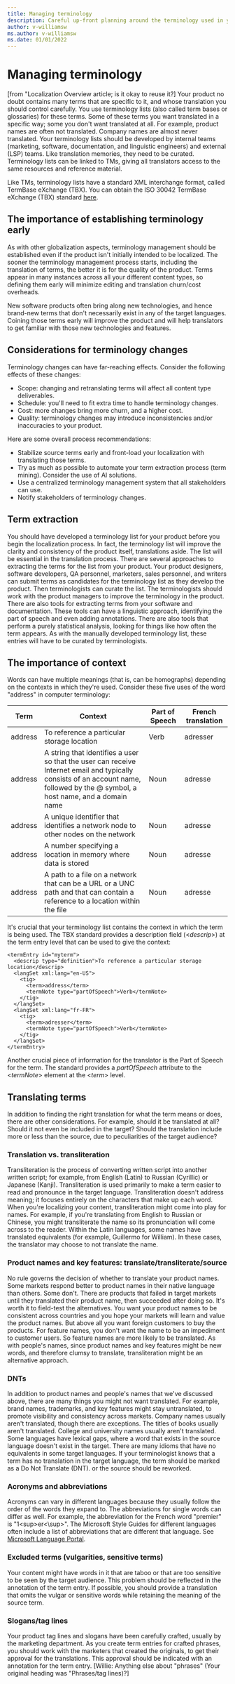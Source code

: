```yaml
---
title: Managing terminology
description: Careful up-front planning around the terminology used in your product can help ensure high quality localization and translation.
author: v-williamsw
ms.author: v-williamsw
ms.date: 01/01/2022
---
```


# Managing terminology

[from "Localization Overview article; is it okay to reuse it?]
Your product no doubt contains many terms that are specific to it, and whose translation you should control carefully. You use terminology lists (also called term bases or glossaries) for these terms. Some of these terms you want translated in a specific way; some you don't want translated at all. For example, product names are often not translated. Company names are almost never translated. Your terminology lists should be developed by internal teams (marketing, software, documentation, and linguistic engineers) and external (LSP) teams. Like translation memories, they need to be curated. Terminology lists can be linked to TMs, giving all translators access to the same resources and reference material. 

Like TMs, terminology lists have a standard XML interchange format, called TermBase eXchange (TBX). You can obtain the ISO 30042 TermBase eXchange (TBX) standard [here](https://www.iso.org/standard/62510.html/).

## The importance of establishing terminology early

As with other globalization aspects, terminology management should be established even if the product isn't initially intended to be localized. The sooner the terminology management process starts, including the translation of terms, the better it is for the quality of the product. Terms appear in many instances across all your different content types, so defining them early will minimize editing and translation churn/cost overheads.
 
New software products often bring along new technologies, and hence brand-new terms that don't necessarily exist in any of the target languages. Coining those terms early will improve the product and will help translators to get familiar with those new technologies and features.

## Considerations for terminology changes

Terminology changes can have far-reaching effects. Consider the following effects of these changes:

- Scope: changing and retranslating terms will affect all content type deliverables.
- Schedule: you'll need to fit extra time to handle terminology changes.
- Cost: more changes bring more churn, and a higher cost.
- Quality: terminology changes may introduce inconsistencies and/or inaccuracies to your product.

Here are some overall process recommendations:

- Stabilize source terms early and front-load your localization with translating those terms.
- Try as much as possible to automate your term extraction process (term mining). Consider the use of AI solutions.
- Use a centralized terminology management system that all stakeholders can use.
- Notify stakeholders of terminology changes.

## Term extraction

You should have developed a terminology list for your product before you begin the localization process. In fact, the terminology list will improve the clarity and consistency of the product itself, translations aside. The list will be essential in the translation process. There are several approaches to extracting the terms for the list from your product. Your product designers, software developers, QA personnel, marketers, sales personnel, and writers can submit terms as candidates for the terminology list as they develop the product. Then terminologists can curate the list. The terminologists should work with the product managers to improve the terminology in the product. There are also tools for extracting terms from your software and documentation. These tools can have a linguistic approach, identifying the part of speech and even adding annotations. There are also tools that perform a purely statistical analysis, looking for things like how often the term appears. As with the manually developed terminology list, these entries will have to be curated by terminologists.

## The importance of context
Words can have multiple meanings (that is, can be homographs) depending on the contexts in which they're used. Consider these five uses of the word "address" in computer terminology:

|Term|Context|Part of Speech|French translation|
|----|---|---|---|
|address|To reference a particular storage location|Verb|adresser|
|address|A string that identifies a user so that the user can receive Internet email and typically consists of an account name, followed by the @ symbol, a host name, and a domain name|Noun|adresse|
|address|A unique identifier that identifies a network node to other nodes on the network|Noun|adresse|
|address|A number specifying a location in memory where data is stored|Noun|adresse|
|address|A path to a file on a network that can be a URL or a UNC path and that can contain a reference to a location within the file|Noun|adresse|

It's crucial that your terminology list contains the context in which the term is being used. The TBX standard provides a description field (\<*descrip*>) at the term entry level that can be used to give the context:
```
<termEntry id="myterm">
  <descrip type="definition">To reference a particular storage location</descrip>
  <langSet xml:lang="en-US">
    <tig>
      <term>address</term>
      <termNote type="partOfSpeech">Verb</termNote>
    </tig>
  </langSet>
  <langSet xml:lang="fr-FR"> 
    <tig>
      <term>adresser</term>
      <termNote type="partOfSpeech">Verb</termNote>
    </tig>
  </langSet>
</termEntry>
```
Another crucial piece of information for the translator is the Part of Speech for the term. The standard provides a *partOfSpeech* attribute to the \<*termNote*> element at the \<*term*> level.

## Translating terms

In addition to finding the right translation for what the term means or does, there are other considerations. For example, should it be translated at all? Should it not even be included in the target? Should the translation include more or less than the source, due to peculiarities of the target audience?

### Translation vs. transliteration

Transliteration is the process of converting written script into another written script; for example, from English (Latin) to Russian (Cyrillic) or Japanese (Kanji). Transliteration is used primarily to make a term easier to read and pronounce in the target language. Transliteration doesn't address meaning; it focuses entirely on the characters that make up each word. When you're localizing your content, transliteration might come into play for names. For example, if you're translating from English to Russian or Chinese, you might transliterate the name so its pronunciation will come across to the reader. Within the Latin languages, some names have translated equivalents (for example, Guillermo for William). In these cases, the translator may choose to not translate the name. 

### Product names and key features: translate/transliterate/source

No rule governs the decision of whether to translate your product names. Some markets respond better to product names in their native language than others. Some don't. There are products that failed in target markets until they translated their product name, then succeeded after doing so. It's worth it to field-test the alternatives. You want your product names to be consistent across countries and you hope your markets will learn and value the product names. But above all you want foreign customers to buy the products. For feature names, you don't want the name to be an impediment to customer users. So feature names are more likely to be translated. As with people's names, since product names and key features might be new words, and therefore clumsy to translate, transliteration might be an alternative approach.  

### DNTs

In addition to product names and people's names that we've discussed above, there are many things you might not want translated. For example, brand names, trademarks, and key features might stay untranslated, to promote visibility and consistency across markets. Company names usually aren't translated, though there are exceptions. The titles of books usually aren't translated. College and university names usually aren't translated. Some languages have lexical gaps, where a word that exists in the source language doesn't exist in the target. There are many idioms that have no equivalents in some target languages. If your terminologist knows that a term has no translation in the target language, the term should be marked as a Do Not Translate (DNT). or the source should be reworked. 

### Acronyms and abbreviations

Acronyms can vary in different languages because they usually follow the order of the words they expand to. The abbreviations for single words can differ as well. For example, the abbreviation for the French word "premier" is "1\<sup>er\<\sup>". The Microsoft Style Guides for different languages often include a list of abbreviations that are different that language. See [Microsoft Language Portal](https://www.microsoft.com/Language/StyleGuides?rtc=1).

### Excluded terms (vulgarities, sensitive terms)

Your content might have words in it that are taboo or that are too sensitive to be seen by the target audience. This problem should be reflected in the annotation of the term entry. If possible, you should provide a translation that omits the vulgar or sensitive words while retaining the meaning of the source term.

### Slogans/tag lines

Your product tag lines and slogans have been carefully crafted, usually by the marketing department. As you create term entries for crafted phrases, you should work with the marketers that created the originals, to get their approval for the translations. This approval should be indicated with an annotation for the term entry. [Willie: Anything else about "phrases" (Your original heading was "Phrases/tag lines)?]

